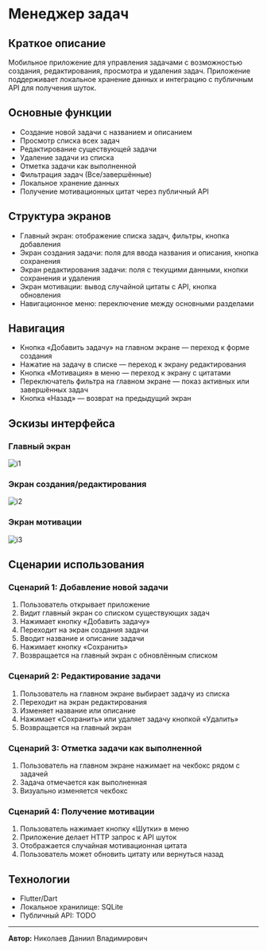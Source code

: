 # Менеджер задач

## Краткое описание
Мобильное приложение для управления задачами с возможностью создания, редактирования, просмотра и удаления задач. Приложение поддерживает локальное хранение данных и интеграцию с публичным API для получения шуток.

## Основные функции
- Создание новой задачи с названием и описанием
- Просмотр списка всех задач
- Редактирование существующей задачи
- Удаление задачи из списка
- Отметка задачи как выполненной
- Фильтрация задач (Все/завершённые)
- Локальное хранение данных
- Получение мотивационных цитат через публичный API

## Структура экранов
- Главный экран: отображение списка задач, фильтры, кнопка добавления
- Экран создания задачи: поля для ввода названия и описания, кнопка сохранения
- Экран редактирования задачи: поля с текущими данными, кнопки сохранения и удаления
- Экран мотивации: вывод случайной цитаты с API, кнопка обновления
- Навигационное меню: переключение между основными разделами

## Навигация
- Кнопка «Добавить задачу» на главном экране — переход к форме создания
- Нажатие на задачу в списке — переход к экрану редактирования
- Кнопка «Мотивация» в меню — переход к экрану с цитатами
- Переключатель фильтра на главном экране — показ активных или завершённых задач
- Кнопка «Назад» — возврат на предыдущий экран

## Эскизы интерфейса

### Главный экран
![i1](https://github.com/user-attachments/assets/81acfeb6-213a-4cac-a3af-cbe6e4f9fcf7)


### Экран создания/редактирования
![i2](https://github.com/user-attachments/assets/d485f35a-da95-4384-a586-20d109f4ab1c)


### Экран мотивации
![i3](https://github.com/user-attachments/assets/676f8dea-61d8-42de-88aa-33ff3cf48f12)


## Сценарии использования

### Сценарий 1: Добавление новой задачи
1. Пользователь открывает приложение
2. Видит главный экран со списком существующих задач
3. Нажимает кнопку «Добавить задачу»
4. Переходит на экран создания задачи
5. Вводит название и описание задачи
6. Нажимает кнопку «Сохранить»
7. Возвращается на главный экран с обновлённым списком

### Сценарий 2: Редактирование задачи
1. Пользователь на главном экране выбирает задачу из списка
2. Переходит на экран редактирования
3. Изменяет название или описание
4. Нажимает «Сохранить» или удаляет задачу кнопкой «Удалить»
5. Возвращается на главный экран

### Сценарий 3: Отметка задачи как выполненной
1. Пользователь на главном экране нажимает на чекбокс рядом с задачей
2. Задача отмечается как выполненная
3. Визуально изменяется чекбокс

### Сценарий 4: Получение мотивации
1. Пользователь нажимает кнопку «Шутки» в меню
2. Приложение делает HTTP запрос к API шуток
3. Отображается случайная мотивационная цитата
4. Пользователь может обновить цитату или вернуться назад

## Технологии
- Flutter/Dart
- Локальное хранилище: SQLite
- Публичный API: TODO

---

**Автор:** Николаев Даниил Владимирович
